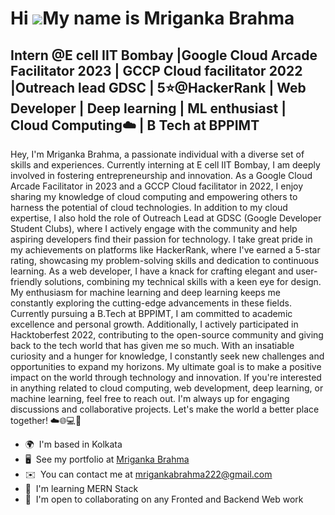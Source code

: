 Hi ![](https://user-images.githubusercontent.com/18350557/176309783-0785949b-9127-417c-8b55-ab5a4333674e.gif)My name is Mriganka Brahma
=======================================================================================================================================

Intern @E cell IIT Bombay |Google Cloud Arcade Facilitator 2023 | GCCP Cloud facilitator 2022 |Outreach lead GDSC | 5⭐@HackerRank | Web Developer | Deep learning | ML enthusiast | Cloud Computing☁️ | B Tech at BPPIMT
------------------------------------------------------------------------------------------------------------------------------------------------------------------------------------------------------------------------

Hey, I'm Mriganka Brahma, a passionate individual with a diverse set of skills and experiences. Currently interning at E cell IIT Bombay, I am deeply involved in fostering entrepreneurship and innovation. As a Google Cloud Arcade Facilitator in 2023 and a GCCP Cloud facilitator in 2022, I enjoy sharing my knowledge of cloud computing and empowering others to harness the potential of cloud technologies. In addition to my cloud expertise, I also hold the role of Outreach Lead at GDSC (Google Developer Student Clubs), where I actively engage with the community and help aspiring developers find their passion for technology. I take great pride in my achievements on platforms like HackerRank, where I've earned a 5-star rating, showcasing my problem-solving skills and dedication to continuous learning. As a web developer, I have a knack for crafting elegant and user-friendly solutions, combining my technical skills with a keen eye for design. My enthusiasm for machine learning and deep learning keeps me constantly exploring the cutting-edge advancements in these fields. Currently pursuing a B.Tech at BPPIMT, I am committed to academic excellence and personal growth. Additionally, I actively participated in Hacktoberfest 2022, contributing to the open-source community and giving back to the tech world that has given me so much. With an insatiable curiosity and a hunger for knowledge, I constantly seek new challenges and opportunities to expand my horizons. My ultimate goal is to make a positive impact on the world through technology and innovation. If you're interested in anything related to cloud computing, web development, deep learning, or machine learning, feel free to reach out. I'm always up for engaging discussions and collaborative projects. Let's make the world a better place together! ☁️🌐💻🚀

* 🌍  I'm based in Kolkata
* 🖥️  See my portfolio at [Mriganka Brahma](http://mrigankabrahma.github.io/)
* ✉️  You can contact me at [mrigankabrahma222@gmail.com](mailto:mrigankabrahma222@gmail.com)
* 🧠  I'm learning MERN Stack
* 🤝  I'm open to collaborating on any Fronted and Backend Web work





